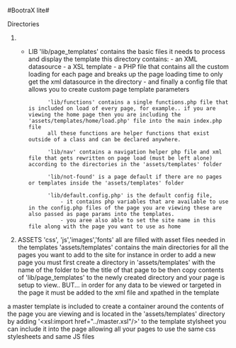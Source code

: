 #BootraX lite#

Directories

1.	- LIB
				'lib/page_templates' contains the basic files it needs to process and display the template 
				this directory contains:
					- an XML datasource
					- a XSL template
					- a PHP file that contains all the custom loading for each page and breaks up the page loading time to only get the xml datasource in the directory
					- and finally a config file that allows you to create custom page template parameters  
				
				'lib/functions' contains a single functions.php file that is included on load of every page, for example.. if you are viewing the home page then you are including the 'assets/templates/home/load.php' file into the main index.php file
				all these functions are helper functions that exist outside of a class and can be declared anywhere.

				'lib/nav' contains a navigation helper php file and xml file that gets rewritten on page load (must be left alone) according to the directories in the 'assets/templates' folder
				
				'lib/not-found' is a page default if there are no pages or templates inside the 'assets/templates' folder
				
				'lib/default.config.php' is the default config file, 
					- it contains php variables that are available to use in the config.php files of the page you are viewing these are also passed as page params into the templates.
					- you aree also able to set the site name in this file along with the page you want to use as home
2. ASSETS
				'css', 'js','images','fonts' all are filled with asset files needed in the templates 
				'assets/templates' contains the main directories for all the pages you want to add to the site
					for instance in order to add a new page you must first create a directory in 'assets/templates' with the name of the folder to be the title of that page to be
					then copy contents of 'lib/page_templates' to the newly created directory and your page is setup to view.. BUT... in order for any data to be viewed or targeted in the page it must be added to the xml file and xpathed in the template

a master template is included to create a container around the contents of the page you are viewing and is located in the 'assets/templates' directory
by adding '<xsl:import href="../master.xsl"/>' to the template stylsheet you can include it into the page allowing all your pages to use the same css stylesheets and same JS files 
						
					
			
		
		
